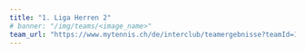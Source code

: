 ```yaml
---
title: "1. Liga Herren 2"
# banner: "/img/teams/<image_name>"
team_url: "https://www.mytennis.ch/de/interclub/teamergebnisse?teamId=13227"
---
```

